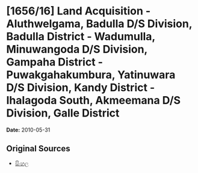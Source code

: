 # [1656/16] Land Acquisition - Aluthwelgama, Badulla D/S Division, Badulla District - Wadumulla, Minuwangoda D/S Division, Gampaha District - Puwakgahakumbura, Yatinuwara D/S Division, Kandy District - Ihalagoda South, Akmeemana D/S Division, Galle District

**Date:** 2010-05-31

## Original Sources

- [සිංහල](https://documents.gov.lk/view/extra-gazettes/2010/5/1656-16_S.pdf)
